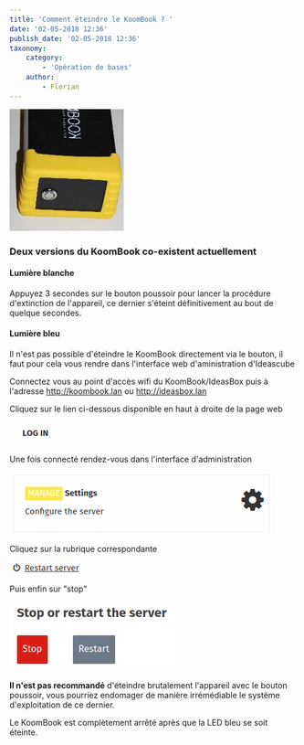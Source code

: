 ```yaml
---
title: 'Comment éteindre le KoomBook ? '
date: '02-05-2018 12:36'
publish_date: '02-05-2018 12:36'
taxonomy:
    category:
        - 'Opération de bases'
    author:
        - Florian
---
```


![](IMG_3447.JPG)

### Deux versions du KoomBook co-existent actuellement

#### Lumière blanche

Appuyez 3 secondes sur le bouton poussoir pour lancer la procédure d'extinction de l'appareil, ce dernier s'éteint définitivement au bout de quelque secondes. 

#### Lumière bleu
Il n'est pas possible d'éteindre le KoomBook directement via le bouton, il faut pour cela vous rendre dans l'interface web d'aministration d'Ideascube

Connectez vous au point d'accès wifi du KoomBook/IdeasBox puis à l'adresse http://koombook.lan ou http://ideasbox.lan

Cliquez sur le lien ci-dessous disponible en haut à droite de la page web

![](Capture%20du%202018-01-08%2018-20-26.png)

Une fois connecté rendez-vous dans l'interface d'administration

![](Capture%20du%202018-01-08%2018-22-03.png)

Cliquez sur la rubrique correspondante 

![](Capture%20du%202018-01-08%2018-22-56.png)

Puis enfin sur "stop"

![](Capture%20du%202018-01-08%2018-23-12.png)

**Il n'est pas recommandé** d'éteindre brutalement l'appareil avec le bouton poussoir, vous pourriez endomager de manière irrémédiable le système d'exploitation de ce dernier.

Le KoomBook est complètement arrêté après que la LED bleu se soit éteinte.

